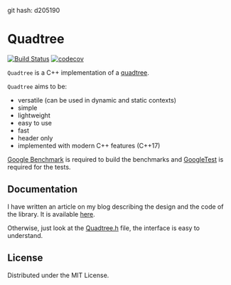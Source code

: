 git hash: d205190

# Quadtree

[![Build Status](https://travis-ci.org/pvigier/Quadtree.svg?branch=master)](https://travis-ci.org/pvigier/Quadtree)
[![codecov](https://codecov.io/gh/pvigier/Quadtree/branch/master/graph/badge.svg)](https://codecov.io/gh/pvigier/Quadtree)

`Quadtree` is a C++ implementation of a [quadtree](https://en.wikipedia.org/wiki/Quadtree).

`Quadtree` aims to be:

* versatile (can be used in dynamic and static contexts)
* simple
* lightweight
* easy to use
* fast
* header only
* implemented with modern C++ features (C++17)

[Google Benchmark](https://github.com/google/benchmark) is required to build the benchmarks and [GoogleTest](https://github.com/google/googletest) is required for the tests.

## Documentation

I have written an article on my blog describing the design and the code of the library. It is available [here](https://pvigier.github.io/2019/07/28/quadtree-collision-detection.html).

Otherwise, just look at the [Quadtree.h](https://github.com/pvigier/Quadtree/blob/master/include/Quadtree.h) file, the interface is easy to understand.

## License

Distributed under the MIT License.
